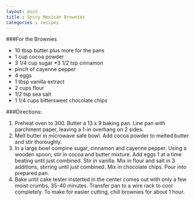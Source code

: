 ```yaml
---
layout: post
title : Spicy Mexican Brownies
categories : recipes
---
```



###For the Brownies
* 10 tbsp butter plus more for the pans
* 1 cup cocoa powder
* 3 1/4 cup sugar
*3 1/2 tsp cinnamon 
* pinch of cayenne pepper
* 4 eggs
* 1 tbsp vanilla extract
* 2 cups flour
* 1/2 tsp sea salt
* 1 1/4 cups bittersweet chocolate chips

###Directions:
1. Preheat oven to 300. Butter a 13 x 9 baking pan. Line pan with parchment paper, leaving a 1-in overhang on 2 sides.
2. Melt butter in microwave safe bowl. Add cocoa powder to melted butter and stir thoroughly.
3. In a large bowl compine sugar, cinnamon and cayenne pepper. Using a wooden spoon, stir in cocoa and butter mixture. Add eggs 1 at a time beating until just combined. Stir in vanilla. Mix in flour and salt in 3 additions, stirring until just combined. Mix in chocolate chips. Pour into prepared pan.
4. Bake until cake tester insterted in the center comes out with only a few moist crumbs, 35-40 minutes. Transfer pan to a wire rack to cool completely. To make for easier cutting, chill brownies for about 1 hour.
